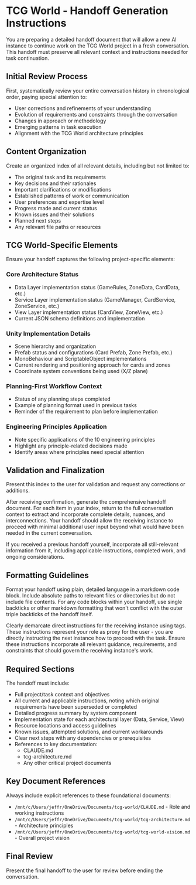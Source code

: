 # TCG World - Handoff Generation Instructions

You are preparing a detailed handoff document that will allow a new AI instance to continue work on the TCG World project in a fresh conversation. This handoff must preserve all relevant context and instructions needed for task continuation.

## Initial Review Process

First, systematically review your entire conversation history in chronological order, paying special attention to:
- User corrections and refinements of your understanding
- Evolution of requirements and constraints through the conversation
- Changes in approach or methodology
- Emerging patterns in task execution
- Alignment with the TCG World architecture principles

## Content Organization

Create an organized index of all relevant details, including but not limited to:
- The original task and its requirements
- Key decisions and their rationales
- Important clarifications or modifications
- Established patterns of work or communication
- User preferences and expertise level
- Progress made and current status
- Known issues and their solutions
- Planned next steps
- Any relevant file paths or resources

## TCG World-Specific Elements

Ensure your handoff captures the following project-specific elements:

### Core Architecture Status
- Data Layer implementation status (GameRules, ZoneData, CardData, etc.)
- Service Layer implementation status (GameManager, CardService, ZoneService, etc.)
- View Layer implementation status (CardView, ZoneView, etc.)
- Current JSON schema definitions and implementation

### Unity Implementation Details
- Scene hierarchy and organization
- Prefab status and configurations (Card Prefab, Zone Prefab, etc.)
- MonoBehaviour and ScriptableObject implementations
- Current rendering and positioning approach for cards and zones
- Coordinate system conventions being used (X/Z plane)

### Planning-First Workflow Context
- Status of any planning steps completed
- Example of planning format used in previous tasks
- Reminder of the requirement to plan before implementation

### Engineering Principles Application
- Note specific applications of the 10 engineering principles
- Highlight any principle-related decisions made
- Identify areas where principles need special attention

## Validation and Finalization

Present this index to the user for validation and request any corrections or additions.

After receiving confirmation, generate the comprehensive handoff document. For each item in your index, return to the full conversation context to extract and incorporate complete details, nuances, and interconnections. Your handoff should allow the receiving instance to proceed with minimal additional user input beyond what would have been needed in the current conversation.

If you received a previous handoff yourself, incorporate all still-relevant information from it, including applicable instructions, completed work, and ongoing considerations.

## Formatting Guidelines

Format your handoff using plain, detailed language in a markdown code block. Include absolute paths to relevant files or directories but do not include file contents. For any code blocks within your handoff, use single backticks or other markdown formatting that won't conflict with the outer triple backticks of the handoff itself.

Clearly demarcate direct instructions for the receiving instance using <instructions> tags. These instructions represent your role as proxy for the user - you are directly instructing the next instance how to proceed with the task. Ensure these instructions incorporate all relevant guidance, requirements, and constraints that should govern the receiving instance's work.

## Required Sections

The handoff must include:
- Full project/task context and objectives
- All current and applicable instructions, noting which original requirements have been superseded or completed
- Detailed progress summary by system component
- Implementation state for each architectural layer (Data, Service, View)
- Resource locations and access guidelines
- Known issues, attempted solutions, and current workarounds
- Clear next steps with any dependencies or prerequisites
- References to key documentation:
  - CLAUDE.md
  - tcg-architecture.md
  - Any other critical project documents

## Key Document References

Always include explicit references to these foundational documents:
- `/mnt/c/Users/jeffr/OneDrive/Documents/tcg-world/CLAUDE.md` - Role and working instructions
- `/mnt/c/Users/jeffr/OneDrive/Documents/tcg-world/tcg-architecture.md` - Architecture principles
- `/mnt/c/Users/jeffr/OneDrive/Documents/tcg-world/tcg-world-vision.md` - Overall project vision

## Final Review

Present the final handoff to the user for review before ending the conversation.